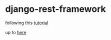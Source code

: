 # django-rest-framework

following this [tutorial](https://www.django-rest-framework.org/tutorial/quickstart/)

up to [here](https://www.django-rest-framework.org/tutorial/1-serialization/)